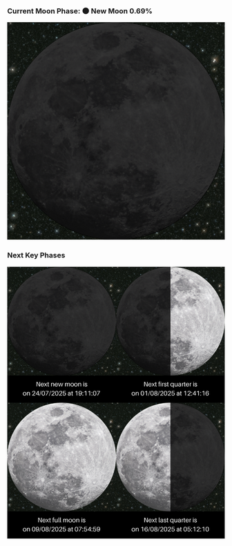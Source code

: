 ### Current Moon Phase: 🌑 New Moon 0.69%
![Moon Phase](moonphase.png)
### Next Key Phases
![Gallery](gallery.png)